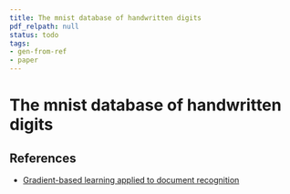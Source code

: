 ```yaml
---
title: The mnist database of handwritten digits
pdf_relpath: null
status: todo
tags:
- gen-from-ref
- paper
---
```


# The mnist database of handwritten digits

## References

- [Gradient-based learning applied to document recognition](./gradient-based-learning-applied-to-document-recognition.md)
